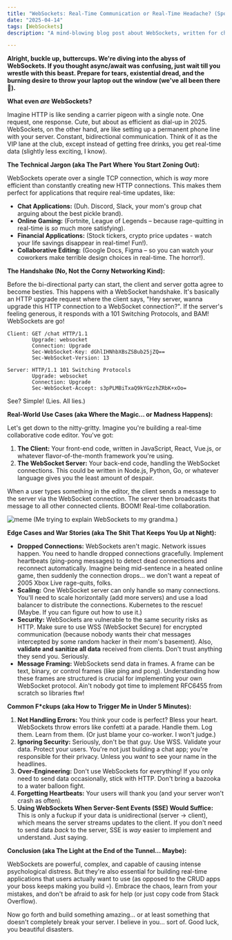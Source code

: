 ```yaml
---
title: "WebSockets: Real-Time Communication or Real-Time Headache? (Spoiler: Both 💀)"
date: "2025-04-14"
tags: [WebSockets]
description: "A mind-blowing blog post about WebSockets, written for chaotic Gen Z engineers who have the attention span of a goldfish... hopefully, this keeps you hooked."

---
```


**Alright, buckle up, buttercups. We're diving into the abyss of WebSockets. If you thought async/await was confusing, just wait till you wrestle with this beast. Prepare for tears, existential dread, and the burning desire to throw your laptop out the window (we've all been there 🙏).**

**What even *are* WebSockets?**

Imagine HTTP is like sending a carrier pigeon with a single note. One request, one response. Cute, but about as efficient as dial-up in 2025. WebSockets, on the other hand, are like setting up a permanent phone line with your server. Constant, bidirectional communication. Think of it as the VIP lane at the club, except instead of getting free drinks, you get real-time data (slightly less exciting, I know).

**The Technical Jargon (aka The Part Where You Start Zoning Out):**

WebSockets operate over a single TCP connection, which is *way* more efficient than constantly creating new HTTP connections. This makes them perfect for applications that require real-time updates, like:

*   **Chat Applications:** (Duh. Discord, Slack, your mom's group chat arguing about the best pickle brand).
*   **Online Gaming:** (Fortnite, League of Legends – because rage-quitting in real-time is *so* much more satisfying).
*   **Financial Applications:** (Stock tickers, crypto price updates - watch your life savings disappear in real-time! Fun!).
*   **Collaborative Editing:** (Google Docs, Figma – so you can watch your coworkers make terrible design choices in real-time. The horror!).

**The Handshake (No, Not the Corny Networking Kind):**

Before the bi-directional party can start, the client and server gotta agree to become besties. This happens with a WebSocket handshake. It's basically an HTTP upgrade request where the client says, "Hey server, wanna upgrade this HTTP connection to a WebSocket connection?". If the server's feeling generous, it responds with a 101 Switching Protocols, and BAM! WebSockets are go!

```ascii
Client: GET /chat HTTP/1.1
        Upgrade: websocket
        Connection: Upgrade
        Sec-WebSocket-Key: dGhlIHNhbXBsZSBub25jZQ==
        Sec-WebSocket-Version: 13

Server: HTTP/1.1 101 Switching Protocols
        Upgrade: websocket
        Connection: Upgrade
        Sec-WebSocket-Accept: s3pPLMBiTxaQ9kYGzzhZRbK+xOo=
```

See? Simple! (Lies. All lies.)

**Real-World Use Cases (aka Where the Magic... or Madness Happens):**

Let's get down to the nitty-gritty. Imagine you're building a real-time collaborative code editor. You've got:

1.  **The Client:** Your front-end code, written in JavaScript, React, Vue.js, or whatever flavor-of-the-month framework you're using.
2.  **The WebSocket Server:** Your back-end code, handling the WebSocket connections. This could be written in Node.js, Python, Go, or whatever language gives you the least amount of despair.

When a user types something in the editor, the client sends a message to the server via the WebSocket connection. The server then broadcasts that message to all other connected clients. BOOM! Real-time collaboration.

![meme](https://i.kym-cdn.com/photos/images/newsfeed/001/492/359/f65.jpg)
(Me trying to explain WebSockets to my grandma.)

**Edge Cases and War Stories (aka The Shit That Keeps You Up at Night):**

*   **Dropped Connections:** WebSockets aren't magic. Network issues happen. You need to handle dropped connections gracefully. Implement heartbeats (ping-pong messages) to detect dead connections and reconnect automatically. Imagine being mid-sentence in a heated online game, then suddenly the connection drops... we don't want a repeat of 2005 Xbox Live rage-quits, folks.
*   **Scaling:** One WebSocket server can only handle so many connections. You'll need to scale horizontally (add more servers) and use a load balancer to distribute the connections. Kubernetes to the rescue! (Maybe. If you can figure out how to use it.)
*   **Security:** WebSockets are vulnerable to the same security risks as HTTP. Make sure to use WSS (WebSocket Secure) for encrypted communication (because nobody wants their chat messages intercepted by some random hacker in their mom's basement). Also, **validate and sanitize all data** received from clients. Don't trust anything they send you. Seriously.
*   **Message Framing:** WebSockets send data in frames. A frame can be text, binary, or control frames (like ping and pong). Understanding how these frames are structured is crucial for implementing your own WebSocket protocol. Ain't nobody got time to implement RFC6455 from scratch so libraries ftw!

**Common F\*ckups (aka How to Trigger Me in Under 5 Minutes):**

1.  **Not Handling Errors:** You think your code is perfect? Bless your heart. WebSockets throw errors like confetti at a parade. Handle them. Log them. Learn from them. (Or just blame your co-worker. I won't judge.)
2.  **Ignoring Security:** Seriously, don't be that guy. Use WSS. Validate your data. Protect your users. You're not just building a chat app; you're responsible for their privacy. Unless you *want* to see your name in the headlines.
3.  **Over-Engineering:** Don't use WebSockets for everything! If you only need to send data occasionally, stick with HTTP. Don't bring a bazooka to a water balloon fight.
4.  **Forgetting Heartbeats:** Your users will thank you (and your server won't crash as often).
5.  **Using WebSockets When Server-Sent Events (SSE) Would Suffice:** This is only a fuckup if your data is unidirectional (server -> client), which means the server streams updates to the client. If you don't need to send data *back* to the server, SSE is *way* easier to implement and understand. Just saying.

**Conclusion (aka The Light at the End of the Tunnel… Maybe):**

WebSockets are powerful, complex, and capable of causing intense psychological distress. But they're also essential for building real-time applications that users actually want to use (as opposed to the CRUD apps your boss keeps making you build 💀). Embrace the chaos, learn from your mistakes, and don't be afraid to ask for help (or just copy code from Stack Overflow).

Now go forth and build something amazing… or at least something that doesn't completely break your server. I believe in you... sort of. Good luck, you beautiful disasters.
